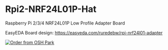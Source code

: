 # Rpi2-NRF24L01P-Hat
Raspberry Pi 2/3/4 NRF24L01P Low Profile Adapter Board


EasyEDA Board design:
https://easyeda.com/ruredebw/rpi-nrf24l01-adapter

<a href="https://oshpark.com/shared_projects/f9mVjnGx"><img src="https://oshpark.com/assets/badge-5b7ec47045b78aef6eb9d83b3bac6b1920de805e9a0c227658eac6e19a045b9c.png" alt="Order from OSH Park"></img></a>

